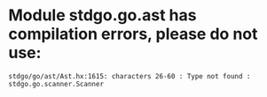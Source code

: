 # Module stdgo.go.ast has compilation errors, please do not use:
```
stdgo/go/ast/Ast.hx:1615: characters 26-60 : Type not found : stdgo.go.scanner.Scanner

```

